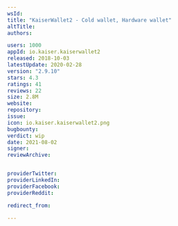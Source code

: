 ```yaml
---
wsId: 
title: "KaiserWallet2 - Cold wallet, Hardware wallet"
altTitle: 
authors:

users: 1000
appId: io.kaiser.kaiserwallet2
released: 2018-10-03
latestUpdate: 2020-02-28
version: "2.9.10"
stars: 4.3
ratings: 41
reviews: 22
size: 2.8M
website: 
repository: 
issue: 
icon: io.kaiser.kaiserwallet2.png
bugbounty: 
verdict: wip
date: 2021-08-02
signer: 
reviewArchive:


providerTwitter: 
providerLinkedIn: 
providerFacebook: 
providerReddit: 

redirect_from:

---
```




